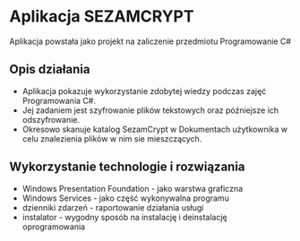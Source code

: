 # Aplikacja SEZAMCRYPT
Aplikacja powstała jako projekt na zaliczenie przedmiotu Programowanie C#

## Opis działania
* Aplikacja pokazuje wykorzystanie zdobytej wiedzy podczas zajęć Programowania C#.
* Jej zadaniem jest szyfrowanie plików tekstowych oraz późniejsze ich odszyfrowanie.
* Okresowo skanuje katalog SezamCrypt w Dokumentach użytkownika w celu znalezienia plików w nim sie mieszczących.

## Wykorzystanie technologie i rozwiązania
* Windows Presentation Foundation - jako warstwa graficzna
* Windows Services - jako część wykonywalna programu
* dzienniki zdarzeń - raportowanie działania usługi
* instalator - wygodny sposób na instalację i deinstalację oprogramowania
